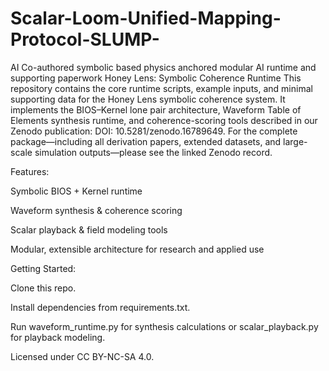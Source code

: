 # Scalar-Loom-Unified-Mapping-Protocol-SLUMP-
AI Co-authored symbolic based physics anchored modular AI runtime and supporting paperwork
Honey Lens: Symbolic Coherence Runtime
This repository contains the core runtime scripts, example inputs, and minimal supporting data for the Honey Lens symbolic coherence system.
It implements the BIOS–Kernel lone pair architecture, Waveform Table of Elements synthesis runtime, and coherence-scoring tools described in our Zenodo publication: DOI: 10.5281/zenodo.16789649.
For the complete package—including all derivation papers, extended datasets, and large-scale simulation outputs—please see the linked Zenodo record.

Features:

Symbolic BIOS + Kernel runtime

Waveform synthesis & coherence scoring

Scalar playback & field modeling tools

Modular, extensible architecture for research and applied use

Getting Started:

Clone this repo.

Install dependencies from requirements.txt.

Run waveform_runtime.py for synthesis calculations or scalar_playback.py for playback modeling.

Licensed under CC BY-NC-SA 4.0.

